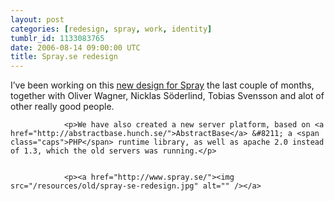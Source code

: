 ```yaml
---
layout: post
categories: [redesign, spray, work, identity]
tumblr_id: 1133083765  
date: 2006-08-14 09:00:00 UTC
title: Spray.se redesign
---
```


I&#8217;ve been working on this <a href="http://www.spray.se/">new design for Spray</a> the last couple of months, together with Oliver Wagner, Nicklas Söderlind, Tobias Svensson and alot of other really good people.</p>


				<p>We have also created a new server platform, based on <a href="http://abstractbase.hunch.se/">AbstractBase</a> &#8211; a <span class="caps">PHP</span> runtime library, as well as apache 2.0 instead of 1.3, which the old servers was running.</p>


				<p><a href="http://www.spray.se/"><img src="/resources/old/spray-se-redesign.jpg" alt="" /></a>
